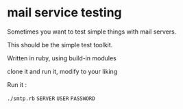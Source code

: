 # mail service testing

Sometimes you want to test simple things with mail servers.

This should be the simple test toolkit. 

Written in ruby, using build-in modules

clone it and run it, modify to your liking 

Run it : 

 ```./smtp.rb``` ```SERVER``` ```USER``` ```PASSWORD```
